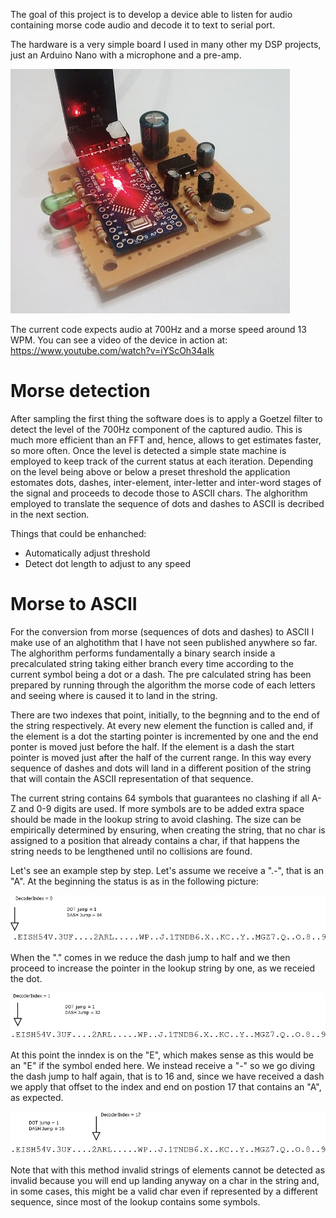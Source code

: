 The goal of this project is to develop a device able to listen for audio containing morse code audio and decode it to text to serial port.

The hardware is a very simple board I used in many other my DSP projects, just an Arduino Nano with a microphone and a pre-amp.

![Proto](documentation/proto.png)

The current code expects audio at 700Hz and a morse speed around 13 WPM. You can see a video of the device in action at: https://www.youtube.com/watch?v=iYScOh34aIk

Morse detection
=============

After sampling the first thing the software does is to apply a Goetzel filter to detect the level of the 700Hz component of the captured audio. This is much more efficient than an FFT and, hence, allows to get estimates faster, so more often.  Once the level is detected a simple state machine is employed to keep track of the current status at each iteration. Depending on the level being above or below a preset threshold the application estomates dots, dashes, inter-element, inter-letter and inter-word stages of the signal and proceeds to decode those to ASCII chars. The alghorithm employed to translate the sequence of dots and dashes to ASCII is decribed in the next section.

Things that could be enhanched:

* Automatically adjust threshold
* Detect dot length to adjust to any speed

Morse to ASCII
============

For the conversion from morse (sequences of dots and dashes) to ASCII I make use of an alghotithm that I have not seen published anywhere so far. The alghorithm performs fundamentally a binary search inside a precalculated string taking either branch every time according to the current symbol being a dot or a dash. The pre calculated string has been prepared by running through the algorithm the morse code of each letters and seeing where is caused it to land in the string.

There are two indexes that point, initially, to the begnning and to the end of the string respectively. At every new element the function is called and, if the element is a dot the starting pointer is incremented by one and the end ponter is moved just before the half. If the element is a dash the start pointer is moved just after the half of the current range. In this way every sequence of dashes and dots will land in a different position of the string that will contain the ASCII representation of that sequence.

The current string contains 64 symbols that guarantees no clashing if all A-Z and 0-9 digits are used. If more symbols are to be added extra space should be made in the lookup string to avoid clashing. The size can be empirically determined by ensuring, when creating the string, that no char is assigned to a position that already contains a char, if that happens the string needs to be lengthened until no collisions are found.

Let's see an example step by step. Let's assume we receive a ".-", that is an "A". At the beginning the status is as in the following picture:

![Proto](documentation/step1.png)

When the "." comes in we reduce the dash jump to half and we then proceed to increase the pointer in the lookup string by one, as we receied the dot.

![Proto](documentation/step2.png)

At this point the inndex is on the "E", which makes sense as this would be an "E" if the symbol ended here. We instead receive a "-" so we go diving the dash jump to half again, that is to 16 and, since we have received a dash we apply that offset to the index and end on postion 17 that contains an "A", as expected.

![Proto](documentation/step3.png)

Note that with this method invalid strings of elements cannot be detected as invalid because you will end up landing anyway on a char in the string and, in some cases, this might be a valid char even if represented by a different sequence, since most of the lookup contains some symbols.
